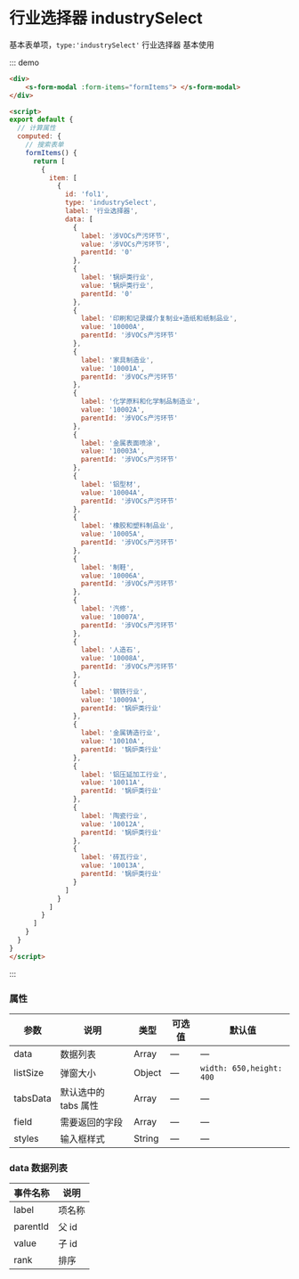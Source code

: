 #  行业选择器 industrySelect

基本表单项，`type:'industrySelect'` 行业选择器 基本使用


::: demo

```html
<div>
	<s-form-modal :form-items="formItems"> </s-form-modal>
</div>

<script>
export default {
  // 计算属性
  computed: {
    // 搜索表单
    formItems() {
      return [
        {
          item: [
            {
              id: 'fol1',
              type: 'industrySelect',
              label: '行业选择器',
              data: [
                {
                  label: '涉VOCs产污环节',
                  value: '涉VOCs产污环节',
                  parentId: '0'
                },
                {
                  label: '锅炉类行业',
                  value: '锅炉类行业',
                  parentId: '0'
                },
                {
                  label: '印刷和记录媒介复制业+造纸和纸制品业',
                  value: '10000A',
                  parentId: '涉VOCs产污环节'
                },
                {
                  label: '家具制造业',
                  value: '10001A',
                  parentId: '涉VOCs产污环节'
                },
                {
                  label: '化学原料和化学制品制造业',
                  value: '10002A',
                  parentId: '涉VOCs产污环节'
                },
                {
                  label: '金属表面喷涂',
                  value: '10003A',
                  parentId: '涉VOCs产污环节'
                },
                {
                  label: '铝型材',
                  value: '10004A',
                  parentId: '涉VOCs产污环节'
                },
                {
                  label: '橡胶和塑料制品业',
                  value: '10005A',
                  parentId: '涉VOCs产污环节'
                },
                {
                  label: '制鞋',
                  value: '10006A',
                  parentId: '涉VOCs产污环节'
                },
                {
                  label: '汽修',
                  value: '10007A',
                  parentId: '涉VOCs产污环节'
                },
                {
                  label: '人造石',
                  value: '10008A',
                  parentId: '涉VOCs产污环节'
                },
                {
                  label: '钢铁行业',
                  value: '10009A',
                  parentId: '锅炉类行业'
                },
                {
                  label: '金属铸造行业',
                  value: '10010A',
                  parentId: '锅炉类行业'
                },
                {
                  label: '铝压延加工行业',
                  value: '10011A',
                  parentId: '锅炉类行业'
                },
                {
                  label: '陶瓷行业',
                  value: '10012A',
                  parentId: '锅炉类行业'
                },
                {
                  label: '砖瓦行业',
                  value: '10013A',
                  parentId: '锅炉类行业'
                }
              ]
            }
          ]
        }
      ]
    }
  }
}
</script>
```

:::

### 属性

| 参数     | 说明                 | 类型   | 可选值 | 默认值                   |
| -------- | -------------------- | ------ | ------ | ------------------------ |
| data     | 数据列表             | Array  | —      | —                        |
| listSize | 弹窗大小             | Object | —      | `width: 650,height: 400` |
| tabsData | 默认选中的 tabs 属性 | Array  | —      | —                        |
| field    | 需要返回的字段       | Array  | —      | —                        |
| styles   | 输入框样式           | String | —      | —                        |

### data 数据列表

| 事件名称 | 说明   |
| -------- | ------ |
| label    | 项名称 |
| parentId | 父 id  |
| value    | 子 id  |
| rank     | 排序   |
